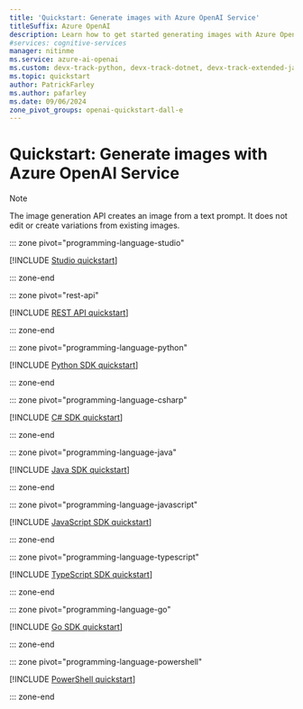 ```yaml
---
title: 'Quickstart: Generate images with Azure OpenAI Service'
titleSuffix: Azure OpenAI
description: Learn how to get started generating images with Azure OpenAI Service by using the Python SDK, the REST APIs, or Azure OpenAI Studio.
#services: cognitive-services
manager: nitinme
ms.service: azure-ai-openai
ms.custom: devx-track-python, devx-track-dotnet, devx-track-extended-java, devx-track-go, devx-track-js, devx-track-ts
ms.topic: quickstart
author: PatrickFarley
ms.author: pafarley
ms.date: 09/06/2024
zone_pivot_groups: openai-quickstart-dall-e
---
```


# Quickstart: Generate images with Azure OpenAI Service

> [!NOTE]
> The image generation API creates an image from a text prompt. It does not edit or create variations from existing images.

::: zone pivot="programming-language-studio"

[!INCLUDE [Studio quickstart](includes/dall-e-studio.md)]

::: zone-end

::: zone pivot="rest-api"

[!INCLUDE [REST API quickstart](includes/dall-e-rest.md)]

::: zone-end

::: zone pivot="programming-language-python"

[!INCLUDE [Python SDK quickstart](includes/dall-e-python.md)]

::: zone-end

::: zone pivot="programming-language-csharp"

[!INCLUDE [C# SDK quickstart](includes/dall-e-dotnet.md)]

::: zone-end

::: zone pivot="programming-language-java"

[!INCLUDE [Java SDK quickstart](includes/dall-e-java.md)]

::: zone-end

::: zone pivot="programming-language-javascript"

[!INCLUDE [JavaScript SDK quickstart](includes/dall-e-javascript.md)]

::: zone-end

::: zone pivot="programming-language-typescript"

[!INCLUDE [TypeScript SDK quickstart](includes/dall-e-typescript.md)]

::: zone-end

::: zone pivot="programming-language-go"

[!INCLUDE [Go SDK quickstart](includes/dall-e-go.md)]

::: zone-end


::: zone pivot="programming-language-powershell"

[!INCLUDE [PowerShell quickstart](includes/dall-e-powershell.md)]

::: zone-end


